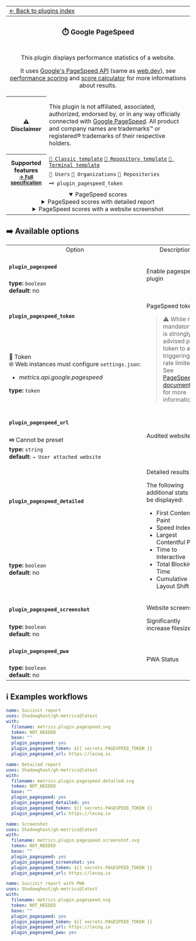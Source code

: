 <!--header-->
<table>
  <tr><td colspan="2"><a href="/README.md#-plugins">← Back to plugins index</a></td></tr>
  <tr><th colspan="2"><h3>⏱️ Google PageSpeed</h3></th></tr>
  <tr><td colspan="2" align="center"><p>This plugin displays performance statistics of a website.</p>
<p>It uses <a href="https://developers.google.com/speed/docs/insights/v5/get-started">Google&#39;s PageSpeed API</a> (same as <a href="https://web.dev">web.dev</a>), see <a href="https://web.dev/performance-scoring/">performance scoring</a> and <a href="https://googlechrome.github.io/lighthouse/scorecalc/">score calculator</a> for more informations about results.</p>
</td></tr>
  <tr><th>⚠️ Disclaimer</th><td><p>This plugin is not affiliated, associated, authorized, endorsed by, or in any way officially connected with <a href="https://pagespeed.web.dev/">Google PageSpeed</a>.
All product and company names are trademarks™ or registered® trademarks of their respective holders.</p>
</td></tr>
  <tr>
    <th rowspan="3">Supported features<br><sub><a href="metadata.yml">→ Full specification</a></sub></th>
    <td><a href="/source/templates/classic/README.md"><code>📗 Classic template</code></a> <a href="/source/templates/repository/README.md"><code>📘 Repository template</code></a> <a href="/source/templates/terminal/README.md"><code>📙 Terminal template</code></a></td>
  </tr>
  <tr>
    <td><code>👤 Users</code> <code>👥 Organizations</code> <code>📓 Repositories</code></td>
  </tr>
  <tr>
    <td><code>🗝️ plugin_pagespeed_token</code></td>
  </tr>
  <tr>
    <td colspan="2" align="center">
      <details open><summary>PageSpeed scores</summary><img src="https://github.com/Shadowghost/gh-metrics/blob/examples/metrics.plugin.pagespeed.svg" alt=""></img></details>
      <details><summary>PageSpeed scores with detailed report</summary><img src="https://github.com/Shadowghost/gh-metrics/blob/examples/metrics.plugin.pagespeed.detailed.svg" alt=""></img></details>
      <details><summary>PageSpeed scores with a website screenshot</summary><img src="https://github.com/Shadowghost/gh-metrics/blob/examples/metrics.plugin.pagespeed.screenshot.svg" alt=""></img></details>
      <img width="900" height="1" alt="">
    </td>
  </tr>
</table>
<!--/header-->

## ➡️ Available options

<!--options-->
<table>
  <tr>
    <td align="center" nowrap="nowrap">Option</i></td><td align="center" nowrap="nowrap">Description</td>
  </tr>
  <tr>
    <td nowrap="nowrap"><h4><code>plugin_pagespeed</code></h4></td>
    <td rowspan="2"><p>Enable pagespeed plugin</p>
<img width="900" height="1" alt=""></td>
  </tr>
  <tr>
    <td nowrap="nowrap"><b>type:</b> <code>boolean</code>
<br>
<b>default:</b> no<br></td>
  </tr>
  <tr>
    <td nowrap="nowrap"><h4><code>plugin_pagespeed_token</code></h4></td>
    <td rowspan="2"><p>PageSpeed token</p>
<blockquote>
<p>⚠️ While not mandatory, it is strongly advised pass a token to avoid triggering the rate limiter. See <a href="https://developers.google.com/speed/docs/insights/v5/get-started">PageSpeed documentation</a> for more informations.</p>
</blockquote>
<img width="900" height="1" alt=""></td>
  </tr>
  <tr>
    <td nowrap="nowrap">🔐 Token<br>
🌐 Web instances must configure <code>settings.json</code>:
<ul>
<li><i>metrics.api.google.pagespeed</i></li>
</ul>
<b>type:</b> <code>token</code>
<br></td>
  </tr>
  <tr>
    <td nowrap="nowrap"><h4><code>plugin_pagespeed_url</code></h4></td>
    <td rowspan="2"><p>Audited website</p>
<img width="900" height="1" alt=""></td>
  </tr>
  <tr>
    <td nowrap="nowrap">⏯️ Cannot be preset<br>
<b>type:</b> <code>string</code>
<br>
<b>default:</b> <code>→ User attached website</code><br></td>
  </tr>
  <tr>
    <td nowrap="nowrap"><h4><code>plugin_pagespeed_detailed</code></h4></td>
    <td rowspan="2"><p>Detailed results</p>
<p>The following additional stats will be displayed:</p>
<ul>
<li>First Contentful Paint</li>
<li>Speed Index</li>
<li>Largest Contentful Paint</li>
<li>Time to Interactive</li>
<li>Total Blocking Time</li>
<li>Cumulative Layout Shift</li>
</ul>
<img width="900" height="1" alt=""></td>
  </tr>
  <tr>
    <td nowrap="nowrap"><b>type:</b> <code>boolean</code>
<br>
<b>default:</b> no<br></td>
  </tr>
  <tr>
    <td nowrap="nowrap"><h4><code>plugin_pagespeed_screenshot</code></h4></td>
    <td rowspan="2"><p>Website screenshot</p>
<p>Significantly increase filesize</p>
<img width="900" height="1" alt=""></td>
  </tr>
  <tr>
    <td nowrap="nowrap"><b>type:</b> <code>boolean</code>
<br>
<b>default:</b> no<br></td>
  </tr>
  <tr>
    <td nowrap="nowrap"><h4><code>plugin_pagespeed_pwa</code></h4></td>
    <td rowspan="2"><p>PWA Status</p>
<img width="900" height="1" alt=""></td>
  </tr>
  <tr>
    <td nowrap="nowrap"><b>type:</b> <code>boolean</code>
<br>
<b>default:</b> no<br></td>
  </tr>
</table>
<!--/options-->

## ℹ️ Examples workflows

<!--examples-->
```yaml
name: Succinct report
uses: Shadowghost/gh-metrics@latest
with:
  filename: metrics.plugin.pagespeed.svg
  token: NOT_NEEDED
  base: ""
  plugin_pagespeed: yes
  plugin_pagespeed_token: ${{ secrets.PAGESPEED_TOKEN }}
  plugin_pagespeed_url: https://lecoq.io

```
```yaml
name: Detailed report
uses: Shadowghost/gh-metrics@latest
with:
  filename: metrics.plugin.pagespeed.detailed.svg
  token: NOT_NEEDED
  base: ""
  plugin_pagespeed: yes
  plugin_pagespeed_detailed: yes
  plugin_pagespeed_token: ${{ secrets.PAGESPEED_TOKEN }}
  plugin_pagespeed_url: https://lecoq.io

```
```yaml
name: Screenshot
uses: Shadowghost/gh-metrics@latest
with:
  filename: metrics.plugin.pagespeed.screenshot.svg
  token: NOT_NEEDED
  base: ""
  plugin_pagespeed: yes
  plugin_pagespeed_screenshot: yes
  plugin_pagespeed_token: ${{ secrets.PAGESPEED_TOKEN }}
  plugin_pagespeed_url: https://lecoq.io

```
```yaml
name: Succinct report with PWA
uses: Shadowghost/gh-metrics@latest
with:
  filename: metrics.plugin.pagespeed.svg
  token: NOT_NEEDED
  base: ""
  plugin_pagespeed: yes
  plugin_pagespeed_token: ${{ secrets.PAGESPEED_TOKEN }}
  plugin_pagespeed_url: https://lecoq.io
  plugin_pagespeed_pwa: yes

```
<!--/examples-->
